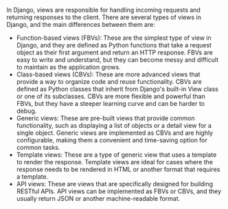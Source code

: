 In Django, views are responsible for handling incoming requests and returning responses to the client. There are several types of views in Django, and the main differences between them are:

- Function-based views (FBVs): These are the simplest type of view in Django, and they are defined as Python functions that take a request object as their first argument and return an HTTP response. FBVs are easy to write and understand, but they can become messy and difficult to maintain as the application grows.
- Class-based views (CBVs): These are more advanced views that provide a way to organize code and reuse functionality. CBVs are defined as Python classes that inherit from Django's built-in View class or one of its subclasses. CBVs are more flexible and powerful than FBVs, but they have a steeper learning curve and can be harder to debug.
- Generic views: These are pre-built views that provide common functionality, such as displaying a list of objects or a detail view for a single object. Generic views are implemented as CBVs and are highly configurable, making them a convenient and time-saving option for common tasks.
- Template views: These are a type of generic view that uses a template to render the response. Template views are ideal for cases where the response needs to be rendered in HTML or another format that requires a template.
- API views: These are views that are specifically designed for building RESTful APIs. API views can be implemented as FBVs or CBVs, and they usually return JSON or another machine-readable format.
